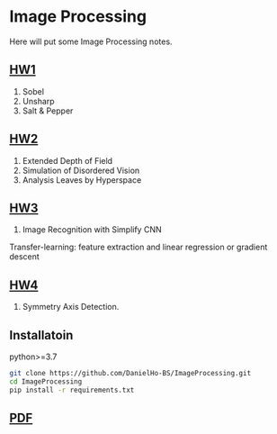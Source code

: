 # Image Processing

Here will put some Image Processing notes.

## [HW1](HW1)

1. Sobel
2. Unsharp
3. Salt & Pepper

## [HW2](HW2)

1. Extended Depth of Field
2. Simulation of Disordered Vision
3. Analysis Leaves by Hyperspace

## [HW3](HW3)

1. Image Recognition with Simplify CNN

Transfer-learning: feature extraction and linear regression or gradient descent

## [HW4](HW4)

1. Symmetry Axis Detection.

## Installatoin

python>=3.7

```bash
git clone https://github.com/DanielHo-BS/ImageProcessing.git
cd ImageProcessing
pip install -r requirements.txt
```

## [PDF](https://mailntustedutw-my.sharepoint.com/:f:/g/personal/m11107309_ms_ntust_edu_tw/EofFzXfwDPFFg_fJ_6oP3cYBIMem19akLaJxth-kFO9_fw?e=oL0ryG)
